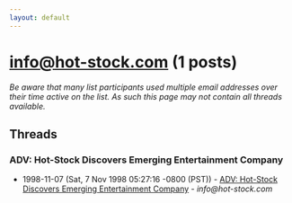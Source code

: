 ```yaml
---
layout: default
---
```


# info@hot-stock.com (1 posts)

_Be aware that many list participants used multiple email addresses over their time active on the list. As such this page may not contain all threads available._

## Threads

### ADV: Hot-Stock Discovers Emerging Entertainment Company
+ 1998-11-07 (Sat, 7 Nov 1998 05:27:16 -0800 (PST)) - [ADV: Hot-Stock Discovers Emerging Entertainment Company](/archive/1998/11/51026bfa5a61b7ce44d09cc3378fd62fa0542033a095ed05146793222262b2a1) - _info@hot-stock.com_

